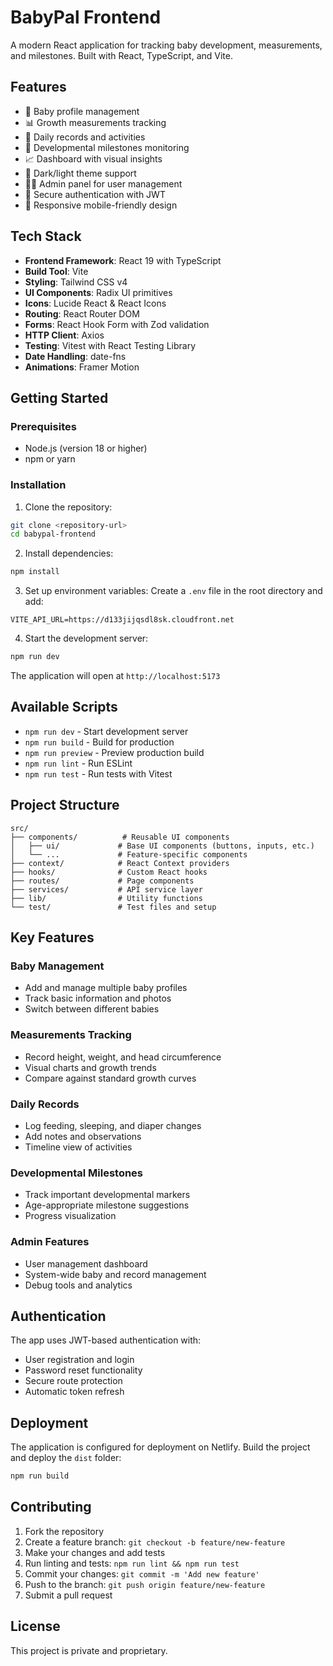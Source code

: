 # BabyPal Frontend

A modern React application for tracking baby development, measurements, and milestones. Built with React, TypeScript, and Vite.

## Features

- 👶 Baby profile management
- 📊 Growth measurements tracking
- 📝 Daily records and activities
- 🎯 Developmental milestones monitoring
- 📈 Dashboard with visual insights
- 🌙 Dark/light theme support
- 👨‍💼 Admin panel for user management
- 🔐 Secure authentication with JWT
- 📱 Responsive mobile-friendly design

## Tech Stack

- **Frontend Framework**: React 19 with TypeScript
- **Build Tool**: Vite
- **Styling**: Tailwind CSS v4
- **UI Components**: Radix UI primitives
- **Icons**: Lucide React & React Icons
- **Routing**: React Router DOM
- **Forms**: React Hook Form with Zod validation
- **HTTP Client**: Axios
- **Testing**: Vitest with React Testing Library
- **Date Handling**: date-fns
- **Animations**: Framer Motion

## Getting Started

### Prerequisites

- Node.js (version 18 or higher)
- npm or yarn

### Installation

1. Clone the repository:

```bash
git clone <repository-url>
cd babypal-frontend
```

2. Install dependencies:

```bash
npm install
```

3. Set up environment variables:
   Create a `.env` file in the root directory and add:

```env
VITE_API_URL=https://d133jijqsdl8sk.cloudfront.net
```

4. Start the development server:

```bash
npm run dev
```

The application will open at `http://localhost:5173`

## Available Scripts

- `npm run dev` - Start development server
- `npm run build` - Build for production
- `npm run preview` - Preview production build
- `npm run lint` - Run ESLint
- `npm run test` - Run tests with Vitest

## Project Structure

```
src/
├── components/          # Reusable UI components
│   ├── ui/             # Base UI components (buttons, inputs, etc.)
│   └── ...             # Feature-specific components
├── context/            # React Context providers
├── hooks/              # Custom React hooks
├── routes/             # Page components
├── services/           # API service layer
├── lib/                # Utility functions
└── test/               # Test files and setup
```

## Key Features

### Baby Management

- Add and manage multiple baby profiles
- Track basic information and photos
- Switch between different babies

### Measurements Tracking

- Record height, weight, and head circumference
- Visual charts and growth trends
- Compare against standard growth curves

### Daily Records

- Log feeding, sleeping, and diaper changes
- Add notes and observations
- Timeline view of activities

### Developmental Milestones

- Track important developmental markers
- Age-appropriate milestone suggestions
- Progress visualization

### Admin Features

- User management dashboard
- System-wide baby and record management
- Debug tools and analytics

## Authentication

The app uses JWT-based authentication with:

- User registration and login
- Password reset functionality
- Secure route protection
- Automatic token refresh

## Deployment

The application is configured for deployment on Netlify. Build the project and deploy the `dist` folder:

```bash
npm run build
```

## Contributing

1. Fork the repository
2. Create a feature branch: `git checkout -b feature/new-feature`
3. Make your changes and add tests
4. Run linting and tests: `npm run lint && npm run test`
5. Commit your changes: `git commit -m 'Add new feature'`
6. Push to the branch: `git push origin feature/new-feature`
7. Submit a pull request

## License

This project is private and proprietary.
